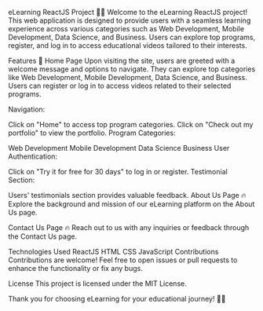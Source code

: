 eLearning ReactJS Project 🚀🔥
Welcome to the eLearning ReactJS project! This web application is designed to provide users with a seamless learning experience across various categories such as Web Development, Mobile Development, Data Science, and Business. Users can explore top programs, register, and log in to access educational videos tailored to their interests.

Features 🚀
Home Page
Upon visiting the site, users are greeted with a welcome message and options to navigate. They can explore top categories like Web Development, Mobile Development, Data Science, and Business. Users can register or log in to access videos related to their selected programs.

Navigation:

Click on "Home" to access top program categories.
Click on "Check out my portfolio" to view the portfolio.
Program Categories:

Web Development
Mobile Development
Data Science
Business
User Authentication:

Click on "Try it for free for 30 days" to log in or register.
Testimonial Section:

Users' testimonials section provides valuable feedback.
About Us Page 🔥
Explore the background and mission of our eLearning platform on the About Us page.

Contact Us Page 🔥
Reach out to us with any inquiries or feedback through the Contact Us page.

Technologies Used
ReactJS
HTML
CSS
JavaScript
Contributions
Contributions are welcome! Feel free to open issues or pull requests to enhance the functionality or fix any bugs.

License
This project is licensed under the MIT License.

Thank you for choosing eLearning for your educational journey! 🚀🔥
